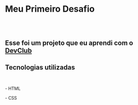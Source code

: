 <h1>Meu Primeiro Desafio</h1>
<br>
<br>
<h2>Esse foi um projeto que eu aprendi com o  <a href="https://rodolfomori.com.br/devclub">DevClub</a></h2>

<h2>Tecnologias utilizadas</h2>
<br>
  <P>- HTML</P>
  <P>- CSS</P>

